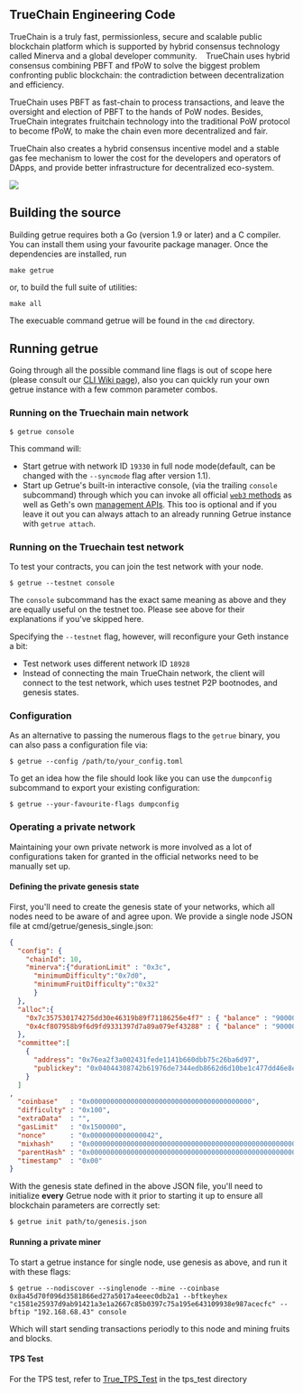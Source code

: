 ## TrueChain Engineering Code

TrueChain is a truly fast, permissionless, secure and scalable public blockchain platform 
which is supported by hybrid consensus technology called Minerva and a global developer community. 
 
TrueChain uses hybrid consensus combining PBFT and fPoW to solve the biggest problem confronting public blockchain: 
the contradiction between decentralization and efficiency. 

TrueChain uses PBFT as fast-chain to process transactions, and leave the oversight and election of PBFT to the hands of PoW nodes. 
Besides, TrueChain integrates fruitchain technology into the traditional PoW protocol to become fPoW, 
to make the chain even more decentralized and fair. 
 
TrueChain also creates a hybrid consensus incentive model and a stable gas fee mechanism to lower the cost for the developers 
and operators of DApps, and provide better infrastructure for decentralized eco-system. 

<a href="https://github.com/truechain/truechain-engineering-code/blob/master/COPYING"><img src="https://img.shields.io/badge/license-GPL%20%20truechain-lightgrey.svg"></a>

## Building the source


Building getrue requires both a Go (version 1.9 or later) and a C compiler.
You can install them using your favourite package manager.
Once the dependencies are installed, run

    make getrue

or, to build the full suite of utilities:

    make all

The execuable command getrue will be found in the `cmd` directory.

## Running getrue

Going through all the possible command line flags is out of scope here (please consult our
[CLI Wiki page](https://github.com/truechain/truechain-engineering-code/wiki/Command-Line-Options)), 
also you can quickly run your own getrue instance with a few common parameter combos.

### Running on the Truechain main network

```
$ getrue console
```

This command will:

 * Start getrue with network ID `19330` in full node mode(default, can be changed with the `--syncmode` flag after version 1.1).
 * Start up Getrue's built-in interactive console,
   (via the trailing `console` subcommand) through which you can invoke all official [`web3` methods](https://github.com/truechain/truechain-engineering-code/wiki/RPC-API)
   as well as Geth's own [management APIs](https://github.com/truechain/truechain-engineering-code/wiki/Management-API).
   This too is optional and if you leave it out you can always attach to an already running Getrue instance
   with `getrue attach`.


### Running on the Truechain test network

To test your contracts, you can join the test network with your node.

```
$ getrue --testnet console
```

The `console` subcommand has the exact same meaning as above and they are equally useful on the
testnet too. Please see above for their explanations if you've skipped here.

Specifying the `--testnet` flag, however, will reconfigure your Geth instance a bit:

 * Test network uses different network ID `18928`
 * Instead of connecting the main TrueChain network, the client will connect to the test network, which uses testnet P2P bootnodes,  and genesis states.


### Configuration

As an alternative to passing the numerous flags to the `getrue` binary, you can also pass a configuration file via:

```
$ getrue --config /path/to/your_config.toml
```

To get an idea how the file should look like you can use the `dumpconfig` subcommand to export your existing configuration:

```
$ getrue --your-favourite-flags dumpconfig
```

### Operating a private network

Maintaining your own private network is more involved as a lot of configurations taken for granted in
the official networks need to be manually set up.

#### Defining the private genesis state

First, you'll need to create the genesis state of your networks, which all nodes need to be aware of
and agree upon. We provide a single node JSON file at cmd/getrue/genesis_single.json:

```json
{
  "config": {
    "chainId": 10,
    "minerva":{"durationLimit" : "0x3c",
      "minimumDifficulty":"0x7d0",
      "minimumFruitDifficulty":"0x32"
      }
  },
  "alloc":{
    "0x7c357530174275dd30e46319b89f71186256e4f7" : { "balance" : "90000000000000000000000"},
    "0x4cf807958b9f6d9fd9331397d7a89a079ef43288" : { "balance" : "90000000000000000000000"}
  },
  "committee":[
    {
      "address": "0x76ea2f3a002431fede1141b660dbb75c26ba6d97",
      "publickey": "0x04044308742b61976de7344edb8662d6d10be1c477dd46e8e4c433c1288442a79183480894107299ff7b0706490f1fb9c9b7c9e62ae62d57bd84a1e469460d8ac1"
    }
  ]
,
  "coinbase"   : "0x0000000000000000000000000000000000000000",
  "difficulty" : "0x100",
  "extraData"  : "",
  "gasLimit"   : "0x1500000",
  "nonce"      : "0x0000000000000042",
  "mixhash"    : "0x0000000000000000000000000000000000000000000000000000000000000000",
  "parentHash" : "0x0000000000000000000000000000000000000000000000000000000000000000",
  "timestamp"  : "0x00"
}
```

With the genesis state defined in the above JSON file, you'll need to initialize **every** Getrue node
with it prior to starting it up to ensure all blockchain parameters are correctly set:

```
$ getrue init path/to/genesis.json
```


#### Running a private miner

To start a getrue instance for single node, use genesis as above, and run it with these flags:

```
$ getrue --nodiscover --singlenode --mine --coinbase 0x8a45d70f096d3581866ed27a5017a4eeec0db2a1 --bftkeyhex "c1581e25937d9ab91421a3e1a2667c85b0397c75a195e643109938e987acecfc" --bftip "192.168.68.43" console
```

Which will start sending transactions periodly to this node and mining fruits and blocks.

#### TPS Test

For the TPS test, refer to [True_TPS_Test](https://github.com/truechain/truechain-engineering-code/blob/tps_test_v1.1.3/tps_test/True_TPS_Test.md) in the tps_test directory
